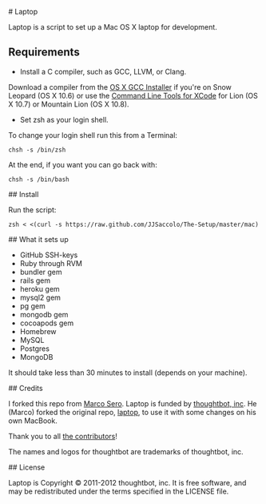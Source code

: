 # Laptop

Laptop is a script to set up a Mac OS X laptop for development.

## Requirements

* Install a C compiler, such as GCC, LLVM, or Clang.

Download a compiler from the [OS X GCC Installer](https://github.com/kennethreitz/osx-gcc-installer/) if you're on Snow Leopard (OS X 10.6) or use the [Command Line Tools for XCode](https://developer.apple.com/downloads/index.action) for Lion (OS X 10.7) or Mountain Lion (OS X 10.8).

* Set zsh as your login shell.

To change your login shell run this from a Terminal:

    chsh -s /bin/zsh

At the end, if you want you can go back with:

    chsh -s /bin/bash


## Install

Run the script:

    zsh < <(curl -s https://raw.github.com/JJSaccolo/The-Setup/master/mac)

## What it sets up

* GitHub SSH-keys
* Ruby through RVM
* bundler gem
* rails gem
* heroku gem
* mysql2 gem
* pg gem
* mongodb gem
* cocoapods gem
* Homebrew
* MySQL
* Postgres
* MongoDB

It should take less than 30 minutes to install (depends on your machine).

## Credits

I forked this repo from [Marco Sero](https://github.com/MarcoSero). 
Laptop is funded by [thoughtbot, inc](http://thoughtbot.com/community). He (Marco) forked the original repo, [laptop](https://github.com/thoughtbot/laptop), to use it with some changes on his own MacBook.

Thank you to all [the contributors](https://github.com/thoughtbot/laptop/contributors)!

The names and logos for thoughtbot are trademarks of thoughtbot, inc.

## License

Laptop is Copyright © 2011-2012 thoughtbot, inc. It is free software, and may be
redistributed under the terms specified in the LICENSE file.
